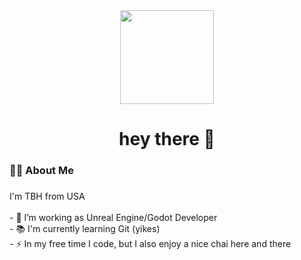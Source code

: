 <div align="center">
  <img height="150" src="https://media.giphy.com/media/v1.Y2lkPTc5MGI3NjExcG1jcGpxb3ppMXllaGF2b3U1bDc3eGVleXByZHgwZHR0NTZ6dTVldCZlcD12MV9naWZzX3NlYXJjaCZjdD1n/bGgsc5mWoryfgKBx1u/giphy.gif"  />
</div>

###

<h1 align="center">hey there 👋</h1>

###

<h3 align="left">👩‍💻  About Me</h3>

###

<p align="left">I'm TBH from USA <br><br>- 🔭 I’m working as Unreal Engine/Godot Developer<br>- 📚 I'm currently learning Git (yikes)<br>- ⚡ In my free time I code, but I also enjoy a nice chai here and there</p>

###
